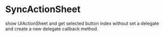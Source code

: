 SyncActionSheet
===============

show UIActionSheet and get selected button index without set a delegate and create a new delegate callback method.
